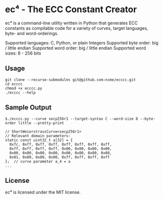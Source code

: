 ec⁴ - The ECC Constant Creator
====

ec⁴ is a command-line utility written in Python that generates ECC constants as compilable code for a variety of curves, target languages, byte- and word-orderings.

Supported languages: C, Python, or plain Integers
Supported byte order: big / little endian
Supported word order: big / little endian
Supported word sizes: 8 - 256 bits

## Usage

    git clone --recurse-submodules git@github.com:ncme/ecccc.git
    cd ecccc
    chmod +x ecccc.py
    ./ecccc --help

## Sample Output


    $./ecccc.py --curve secp256r1 --target-syntax C --word-size 8 --byte-order little --pretty-print
    
    // ShortWeierstrassCurve<secp256r1>
    // Relevant domain parameters:
    static const uint32_t a[32] = {
      0xfc, 0xff, 0xff, 0xff, 0xff, 0xff, 0xff, 0xff, 
      0xff, 0xff, 0xff, 0xff, 0x00, 0x00, 0x00, 0x00, 
      0x00, 0x00, 0x00, 0x00, 0x00, 0x00, 0x00, 0x00, 
      0x01, 0x00, 0x00, 0x00, 0xff, 0xff, 0xff, 0xff
    };  // curve parameter a_4 = a
    ...
    

## License

ec⁴ is licensed under the MIT license.
